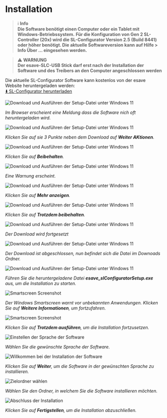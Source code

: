 # Installation
> ℹ️ **Info**  
>  **Die Software benötigt einen Computer oder ein Tablet mit Windows-Betriebssystem.**
>  **Für die Konfiguration von Gen 2 SL-Controller (20x) wird die SL-Configurator Version 2.5 (Build 8441) oder höher benötigt. Die aktuelle Softwareversion kann auf Hilfe > Info Über … eingesehen werden.**

> ⚠️ **WARNUNG**  
> **Der esave-SLC-USB Stick darf erst nach der Installation der Software und des Treibers an den Computer angeschlossen werden**

Die aktuelle SL-Configurator Software kann kostenlos von der esave Website heruntergeladen werden:  
[⬇️ SL-Configurator herunterladen](https://www.esaveag.com/iLightConfigurator/esave/esave_slConfiguratorSetup.exe)

![Download und Ausführen der Setup-Datei unter Windows 11](installation-1-download-1.png)

*Im Browser erscheient eine Meldung dass die Software nich oft heruntergeladen wird.*

![Download und Ausführen der Setup-Datei unter Windows 11](installation-2-download-2.png)

*Klicken Sie auf sie 3 Punkte neben dem Download auf <strong>Weiter AKtionen</strong>.*

![Download und Ausführen der Setup-Datei unter Windows 11](installation-3-download-3.png)

*Klicken Sie auf <strong>Beibehalten</strong>.*

![Download und Ausführen der Setup-Datei unter Windows 11](installation-4-download-4.png)

*Eine Warnung erscheint.*

![Download und Ausführen der Setup-Datei unter Windows 11](installation-5-download-5.png)

*Klicken Sie auf <strong>Mehr anzeigen</strong>.*

![Download und Ausführen der Setup-Datei unter Windows 11](installation-6-download-6.png)

*Klicken Sie auf <strong>Trotzdem beibehalten</strong>.*

![Download und Ausführen der Setup-Datei unter Windows 11](installation-7-download-7.png)

*Der Download wird fortgesetzt*

![Download und Ausführen der Setup-Datei unter Windows 11](installation-8-download-8.png)

*Der Download ist abgeschlossen, nun befindet sich die Datei im Downoads Ordner.*

![Download und Ausführen der Setup-Datei unter Windows 11](installation-9-download-9.png)

*Führen Sie die heruntergeladene Datei <strong>esave_slConfiguratorSetup.exe</strong> aus, um die Installation zu starten.*

![Smartscreen Screenshot](installation-10-smartscreen-1.png)

*Der Windows Smartscreen warnt vor unbekannten Anwendungen. Klicken Sie auf <strong>Weitere Informationen</strong>, um fortzufahren.*

![Smartscreen Screenshot](installation-11-smartscreen-2.png)

*Klicken Sie auf <strong>Trotzdem ausführen</strong>, um die Installation fortzusetzen.*

![Einstellen der Sprache der Software](installation-12-sprachwahl.png)

*Wählen Sie die gewünschte Sprache der Software.*

![Willkommen bei der Installation der Software](installation-13-setup-1.png)

*Klicken Sie auf <strong>Weiter</strong>, um die Software in der gewünschten Sprache zu installieren.*

![Zielordner wählen](installation-14-setup-2.png)

*Wählen Sie den Ordner, in welchem Sie die Software installieren möchten.*

![Abschluss der Installation](installation-15-setup-3.png)

*Klicken Sie auf <strong>Fertigstellen</strong>, um die Installation abzuschließen.* 